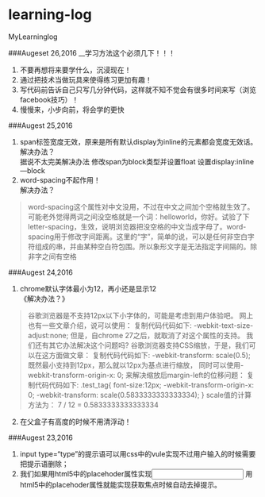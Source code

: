 # learning-log
MyLearninglog

###Augeset 26,2016
__学习方法这个必须几下！！！
1. 不要再想将来要学什么，沉浸现在！
2. 通过把技术当做玩具来使得练习更加有趣！
3. 写代码前告诉自己只写几分钟代码，这样就不知不觉会有很多时间来写（浏览facebook技巧）！
4. 慢慢来，小步向前，将会学的更快

###Augest 25,2016  
1. span标签宽度无效，原来是所有默认display为inline的元素都会宽度无效话。  
解决办法？  
据说不太完美解决办法 修改span为block类型并设置float
设置display:inline—block   
2. word-spacing不起作用！  
解决办法？  

>word-spacing这个属性对中文没用，不过在中文之间加个空格就生效了。可能老外觉得两词之间没空格就是一个词：helloworld，你好。试验了下letter-spacing，生效，说明浏览器把没空格的中文当成字母了。word-spacing用于修改字间距离。这里的“字”，简单的说，可以是任何非空白字符组成的串，并由某种空白符包围。所以象形文字是无法指定字间隔的。除非字之间有空格


###Augest 24,2016
1. chrome默认字体最小为12，再小还是显示12  
《解决办法？》  
  
>谷歌浏览器是不支持12px以下小字体的，可能是考虑到用户体验吧。
>网上也有一些文章介绍，说可以使用：
>复制代码代码如下:
>-webkit-text-size-adjust:none;
>但是，自chrome 27之后，就取消了对这个属性的支持。
>我们还有其它办法解决这个问题吗?
>谷歌浏览器支持CSS缩放，于是，我们可以在这方面做文章：
>复制代码代码如下:
>-webkit-transform: scale(0.5);
>既然最小支持到12px，那么就以12px为基点进行缩放，
>同时可以使用-webkit-transform-origin-x: 0; 来解决缩放后margin-left的位移问题：
>复制代码代码如下:
>.test_tag{
>font-size:12px;
>-webkit-transform-origin-x: 0;
>-webkit-transform: scale(0.5833333333333334);
>}
>scale值的计算方法为： 7 / 12 = 0.5833333333333334  

2. 在父盒子有高度的时候不用清浮动！  

###Augest 23,2016
1. input type=“type”的提示语可以用css中的vule实现不过用户输入的时候需要把提示语删除；  
2. 我们如果用html5中的placehoder属性实现<input placehoder=""> 用html5中的placehoder属性就能实现获取焦点时候自动去掉提示。  
